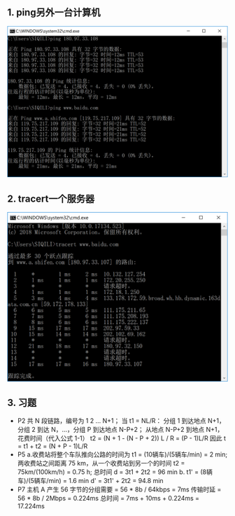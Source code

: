 ## 1. ping另外一台计算机
![ping](https://github.com/SiSsi9873/ComputerNetworking/blob/master/ping.png)
## 2. tracert一个服务器
![tracert](https://github.com/SiSsi9873/ComputerNetworking/blob/master/tracert.png)
## 3. 习题
- P2
共 N 段链路，编号为 1 2 … N+1；
当 t1 = NL/R：
分组 1 到达地点 N+1，分组 2 到达 N，...，分组 P 到达地点 N-P+2；
从地点 N-P+2 到地点 N+1，花费时间（代入公式 1-1） t2 = (N + 1 - (N - P + 2)) L / R = (P - 1)L/R
因此 t = t1 + t2 = (N + P - 1)L/R
- P5
a.收费站将整个车队推向公路的时间为 t1 = (10辆车)/(5辆车/min) = 2 min;
两收费站之间距离 75 km，从一个收费站到另一个的时间 t2 = 75km/(100km/h) = 0.75 h;
总时间 d = 3t1 + 2t2 = 96 min
b. t1' = (8辆车)/(5辆车/min) = 1.6 min
d' = 3t1' + 2t2 = 94.8 min
- P7
主机 A 产生 56 字节的分组需要 = 56 * 8b / 64kbps = 7ms
传输时延 = 56 * 8b / 2Mbps = 0.224ms
总时间 = 7ms + 10ms + 0.224ms = 17.224ms
